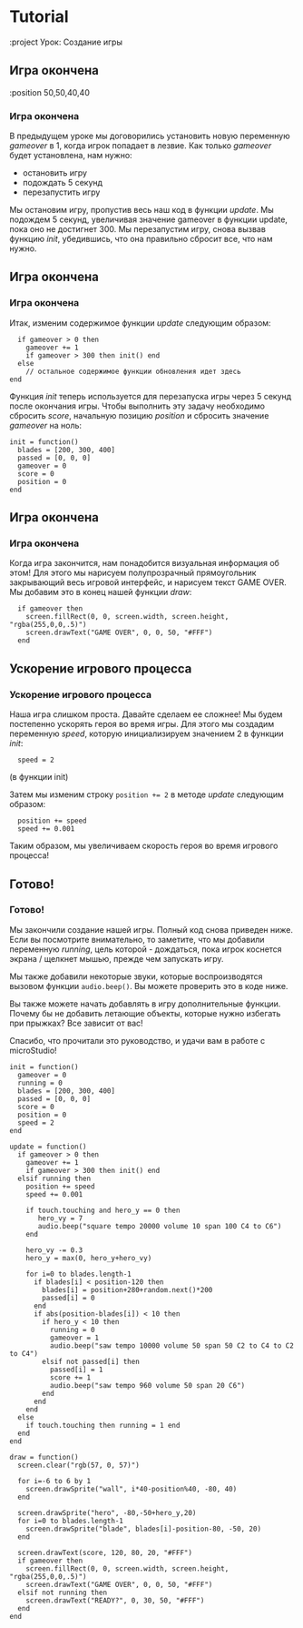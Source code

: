# Tutorial

:project Урок: Создание игры

## Игра окончена

:position 50,50,40,40

### Игра окончена

В предыдущем уроке мы договорились установить новую переменную *gameover* в 1, когда игрок попадает в лезвие. Как только *gameover* будет установлена, нам нужно:

* остановить игру
* подождать 5 секунд
* перезапустить игру

Мы остановим игру, пропустив весь наш код в функции *update*. Мы подождем 5
секунд, увеличивая значение gameover в функции update, пока оно не достигнет 300.
Мы перезапустим игру, снова вызвав функцию *init*, убедившись, что она правильно сбросит все, что нам нужно.

## Игра окончена

### Игра окончена

Итак, изменим содержимое функции *update* следующим образом:

```
  if gameover > 0 then
    gameover += 1
    if gameover > 300 then init() end
  else
    // остальное содержимое функции обновления идет здесь
end
```

Функция *init* теперь используется для перезапуска игры через 5 секунд после окончания игры. Чтобы выполнить эту задачу необходимо сбросить *score*, начальную позицию *position* и сбросить значение *gameover* на ноль:

```
init = function()
  blades = [200, 300, 400]
  passed = [0, 0, 0]
  gameover = 0
  score = 0
  position = 0
end
```

## Игра окончена

### Игра окончена

Когда игра закончится, нам понадобится визуальная информация об этом! Для этого мы нарисуем полупрозрачный прямоугольник закрывающий весь игровой интерфейс, и нарисуем текст GAME OVER. Мы добавим это в конец нашей функции *draw*:

```
  if gameover then
    screen.fillRect(0, 0, screen.width, screen.height, "rgba(255,0,0,.5)")
    screen.drawText("GAME OVER", 0, 0, 50, "#FFF")
  end
```

## Ускорение игрового процесса

### Ускорение игрового процесса

Наша игра слишком проста. Давайте сделаем ее сложнее! Мы будем постепенно ускорять героя во время игры.
Для этого мы создадим переменную *speed*, которую инициализируем значением 2 в функции *init*:

```
  speed = 2
```
(в функции init)

Затем мы изменим строку ``position += 2`` в методе *update* следующим образом:

```
  position += speed
  speed += 0.001
```

Таким образом, мы увеличиваем скорость героя во время игрового процесса!

## Готово!

### Готово!

Мы закончили создание нашей игры. Полный код снова приведен ниже. Если вы посмотрите внимательно, то заметите, что мы добавили переменную *running*, цель которой - дождаться, пока игрок коснется экрана / щелкнет мышью, прежде чем запускать игру.

Мы также добавили некоторые звуки, которые воспроизводятся вызовом функции ``audio.beep()``. Вы можете проверить это в коде ниже.

Вы также можете начать добавлять в игру дополнительные функции. Почему бы не добавить летающие объекты, которые нужно избегать при прыжках? Все зависит от вас!

Спасибо, что прочитали это руководство, и удачи вам в работе с microStudio!


```
init = function()
  gameover = 0
  running = 0
  blades = [200, 300, 400]
  passed = [0, 0, 0]
  score = 0
  position = 0
  speed = 2
end

update = function()
  if gameover > 0 then
    gameover += 1
    if gameover > 300 then init() end
  elsif running then
    position += speed
    speed += 0.001

    if touch.touching and hero_y == 0 then
       hero_vy = 7
       audio.beep("square tempo 20000 volume 10 span 100 C4 to C6")
    end

    hero_vy -= 0.3
    hero_y = max(0, hero_y+hero_vy)

    for i=0 to blades.length-1
      if blades[i] < position-120 then
        blades[i] = position+280+random.next()*200
        passed[i] = 0
      end
      if abs(position-blades[i]) < 10 then
        if hero_y < 10 then
          running = 0
          gameover = 1
          audio.beep("saw tempo 10000 volume 50 span 50 C2 to C4 to C2 to C4")
        elsif not passed[i] then
          passed[i] = 1
          score += 1
          audio.beep("saw tempo 960 volume 50 span 20 C6")
        end
      end
    end
  else
    if touch.touching then running = 1 end
  end
end

draw = function()
  screen.clear("rgb(57, 0, 57)")

  for i=-6 to 6 by 1
    screen.drawSprite("wall", i*40-position%40, -80, 40)
  end

  screen.drawSprite("hero", -80,-50+hero_y,20)
  for i=0 to blades.length-1
    screen.drawSprite("blade", blades[i]-position-80, -50, 20)
  end

  screen.drawText(score, 120, 80, 20, "#FFF")
  if gameover then
    screen.fillRect(0, 0, screen.width, screen.height, "rgba(255,0,0,.5)")
    screen.drawText("GAME OVER", 0, 0, 50, "#FFF")
  elsif not running then
    screen.drawText("READY?", 0, 30, 50, "#FFF")
  end
end
```
